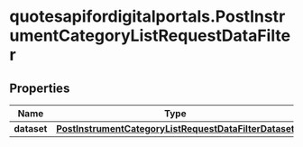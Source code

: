 # quotesapifordigitalportals.PostInstrumentCategoryListRequestDataFilter

## Properties

Name | Type | Description | Notes
------------ | ------------- | ------------- | -------------
**dataset** | [**PostInstrumentCategoryListRequestDataFilterDataset**](PostInstrumentCategoryListRequestDataFilterDataset.md) |  | [optional] 


